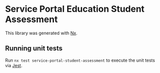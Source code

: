 <!-- gitbook-ignore -->

# Service Portal Education Student Assessment

This library was generated with [Nx](https://nx.dev).

## Running unit tests

Run `nx test service-portal-student-assessment` to execute the unit tests via [Jest](https://jestjs.io).
